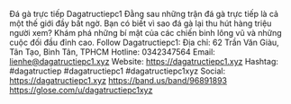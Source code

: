 Đá gà trực tiếp Dagatructiepc1
Đằng sau những trận đá gà trực tiếp là cả một thế giới đầy bất ngờ. Bạn có biết vì sao đá gà lại thu hút hàng triệu người xem? Khám phá những bí mật của các chiến binh lông vũ và những cuộc đối đầu đỉnh cao. Follow Dagatructiepc1: Địa chỉ: 62 Trần Văn Giàu, Tân Tạo, Bình Tân, TPHCM Hotline: 0342347564 Email: lienhe@dagatructiepc1.xyz Website: https://dagatructiepc1.xyz
Hashtag: #dagatructiep #dagatructiepc1 #dagatructiepc1xyz Social: https://dagatructiepc1.xyz
https://band.us/band/96891893
https://glose.com/u/dagatructiepc1xyz